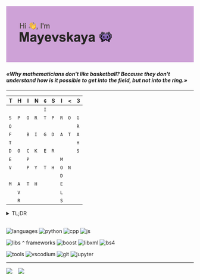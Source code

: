 <img src=".src/header.png">

#### _«Why mathematicians don't like basketball? Because they don't understand how is it possible to get into the field, but not into the ring.»_
---
|T|H|I|N|`G`|S|I|<|3|
|-|-|-|-|-|-|-|-|-|
|||||`I`|
|`S`|`P`|`O`|`R`|`T`|`P`|`R`|`O`|`G`
|`O`||||||||`R`
|`F`||`B`|`I`|`G`|`D`|`A`|`T`|`A`
|`T`||||||||`H`|
|`D`|`O`|`C`|`K`|`E`|`R`|||`S`
|`E`||`P`||||`M`
|`V`||`P`|`Y`|`T`|`H`|`O`|`N`
|||||||`D`
|`M`|`A`|`T`|`H`|||`E`
||`V`|||||`L`
||`R`|||||`S`

<details>
  <summary>TL;DR</summary>
  <ul>
    <li>Git
    <li>Docker
    <li>Sport Programming
    <li>Big Data : Big Data and all its deritatives
    <li>Software Development
    <li>Models : Passionate about creating different prediction models, especially based on regression
    <li>Math : Exploring math analysis and high math to understand Machine Learning algorithms better
    <li>CPP+Python : Favorite (most used) langauges
    <li>AVR micocontrollers : Woking with Arduino boards is my hobby
  </ul>
</details>

<br>

![languages](https://img.shields.io/static/v1?label=&message=languages:&color=F1DDCF&style=flat-square)
![python](https://img.shields.io/static/v1?logo=python&label=&message=python&color=7E587E&logoColor=AAA&style=flat-square&link=)
![cpp](https://img.shields.io/static/v1?logo=c%2B%2B&label=&message=cpp&color=7E587E&logoColor=AAA&style=flat-square&link=)
![js](https://img.shields.io/static/v1?logo=javascript&label=&message=javascript&color=7E587E&logoColor=AAA&style=flat-square&link=)


![libs ^ frameworks](https://img.shields.io/static/v1?label=&message=libs^frameworks:&color=F1DDCF&style=flat-square)
![boost](https://img.shields.io/static/v1?logo=boost&label=&message=boost&color=7E587E&logoColor=AAA&style=flat-square&link=)
![libxml](https://img.shields.io/static/v1?logo=libxml&label=&message=libxml&color=7E587E&logoColor=AAA&style=flat-square&link=)
![bs4](https://img.shields.io/static/v1?logo=beautifulsoup4&label=&message=bs4&color=7E587E&logoColor=AAA&style=flat-square&link=)


![tools](https://img.shields.io/static/v1?label=&message=tools:&color=F1DDCF&style=flat-square)
![vscodium](https://img.shields.io/static/v1?logo=vscodium&label=&message=vscodium&color=7E587E&logoColor=AAA&style=flat-square)
![git](https://img.shields.io/static/v1?logo=git&label=&message=git&color=7E587E&logoColor=AAA&style=flat-square)
![jupyter](https://img.shields.io/static/v1?logo=jupyter&label=&message=jupyter&color=7E587E&logoColor=AAA&style=flat-square)

----

<a href="mailto:mayevskaya.av@gmail.com"><img src="https://simpleicons.vercel.app/gmail/6A5ACD" width=2.5%></a>
&nbsp;&nbsp;
<a href="https://myvsky.github.io"><img src="https://simpleicons.vercel.app/firefox/6A5ACD" width=2.5%></a>